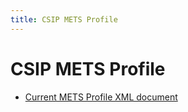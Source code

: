 ```yaml
---
title: CSIP METS Profile
---
```

CSIP METS Profile
=================

- [Current METS Profile XML document](./CSIP.xml)
